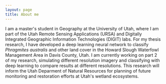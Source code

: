 ```yaml
---
layout: page
title: About me
---
```


I am a master's student in Geography at the University of Utah, where I am part of the Utah Remote Sensing Applications (URSA) and Digitally Integrated Geographic Information Technologies (DIGIT) labs. For my thesis research, I have developed a deep learning neural network to classify *Phragmites australis* and other land cover in the Howard Slough Waterfowl Management Area in Davis County, Utah. I am currently working on part 2 of my research, simulating different resolution imagery and classifying with deep learning to compare results at different resolutions. This research will inform the Utah Deparment of Natural Resources for planning of future monitoring and restoration efforts at Utah's wetland ecosystems.
